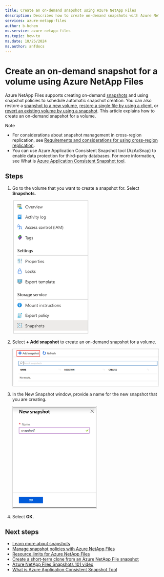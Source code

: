 ```yaml
---
title: Create an on-demand snapshot using Azure NetApp Files
description: Describes how to create on-demand snapshots with Azure NetApp Files.
services: azure-netapp-files
author: b-hchen
ms.service: azure-netapp-files
ms.topic: how-to
ms.date: 10/25/2024
ms.author: anfdocs
---
```

# Create an on-demand snapshot for a volume using Azure NetApp Files

Azure NetApp Files supports creating on-demand [snapshots](snapshots-introduction.md) and using snapshot policies to schedule automatic snapshot creation. You can also restore a [snapshot to a new volume](snapshots-restore-new-volume.md), [restore a single file by using a client](snapshots-restore-file-client.md), or [revert an existing volume by using a snapshot](snapshots-revert-volume.md). This article explains how to create an on-demand snapshot for a volume. 

> [!NOTE] 
> * For considerations about snapshot management in cross-region replication, see [Requirements and considerations for using cross-region replication](cross-region-replication-requirements-considerations.md).
> * You can use Azure Application Consistent Snapshot tool (AzAcSnap) to enable data protection for third-party databases. For more information, see What is [Azure Application Consistent Snapshot tool](azacsnap-introduction.md).
 
## Steps

1.	Go to the volume that you want to create a snapshot for. Select **Snapshots**.

    ![Screenshot that shows how to navigate to the snapshots blade.](./media/azure-netapp-files-manage-snapshots/azure-netapp-files-navigate-to-snapshots.png)

2.  Select **+ Add snapshot** to create an on-demand snapshot for a volume.

    ![Screenshot that shows how to add a snapshot.](./media/azure-netapp-files-manage-snapshots/azure-netapp-files-add-snapshot.png)

3.	In the New Snapshot window, provide a name for the new snapshot that you are creating.   

    ![Screenshot that shows the New Snapshot window.](./media/azure-netapp-files-manage-snapshots/azure-netapp-files-new-snapshot.png)

4. Select **OK**. 

## Next steps

* [Learn more about snapshots](snapshots-introduction.md)
* [Manage snapshot policies with Azure NetApp Files](snapshots-manage-policy.md)
* [Resource limits for Azure NetApp Files](azure-netapp-files-resource-limits.md)
* [Create a short-term clone from an Azure NetApp File snapshot](create-short-term-clone.md)
* [Azure NetApp Files Snapshots 101 video](https://www.youtube.com/watch?v=uxbTXhtXCkw&feature=youtu.be)
* [What is Azure Application Consistent Snapshot Tool](azacsnap-introduction.md)
